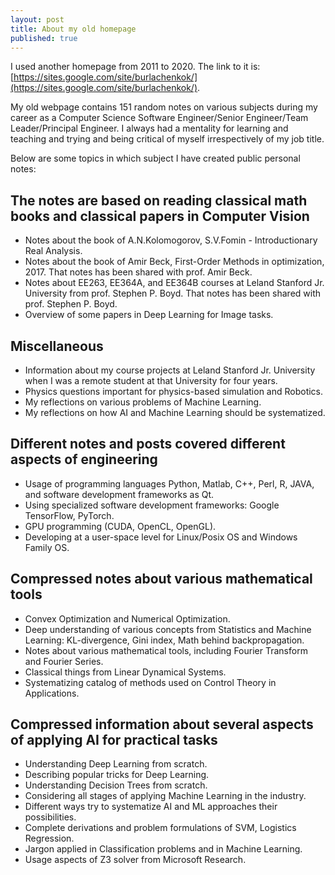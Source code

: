 ```yaml
---
layout: post
title: About my old homepage
published: true
---
```


I used another homepage from 2011 to 2020. The link to it is: [https://sites.google.com/site/burlachenkok/](https://sites.google.com/site/burlachenkok/).

My old webpage contains 151 random notes on various subjects during my career as a Computer Science Software Engineer/Senior Engineer/Team Leader/Principal Engineer. I always had a mentality for learning and teaching and trying and being critical of myself irrespectively of my job title.

Below are some topics in which subject I have created public personal notes:

## The notes are based on reading classical math books and classical papers in Computer Vision

* Notes about the book of A.N.Kolomogorov, S.V.Fomin - Introductionary Real Analysis.
* Notes about the book of Amir Beck, First-Order Methods in optimization, 2017. That notes has been shared with prof. Amir Beck.
* Notes about EE263, EE364A, and EE364B courses at Leland Stanford Jr. University from prof. Stephen P. Boyd. That notes has been shared with prof. Stephen P. Boyd.
* Overview of some papers in Deep Learning for Image tasks.


## Miscellaneous

* Information about my course projects at Leland Stanford Jr. University when I was a remote student at that University for four years.
* Physics questions important for physics-based simulation and Robotics.
* My reflections on various problems of Machine Learning.
* My reflections on how AI and Machine Learning should be systematized.


## Different notes and posts covered different aspects of engineering

* Usage of programming languages Python, Matlab, C++, Perl, R, JAVA, and software development frameworks as Qt.
* Using specialized software development frameworks: Google TensorFlow, PyTorch.
* GPU programming (CUDA, OpenCL, OpenGL).
* Developing at a user-space level for Linux/Posix OS and Windows Family OS.

## Compressed notes about various mathematical tools

* Convex Optimization and Numerical Optimization.
* Deep understanding of various concepts from Statistics and Machine Learning: KL-divergence, Gini index, Math behind backpropagation.
* Notes about various mathematical tools, including Fourier Transform and Fourier Series.
* Classical things from Linear Dynamical Systems.
* Systematizing catalog of methods used on Control Theory in Applications.

## Compressed information about several aspects of applying AI for practical tasks

* Understanding Deep Learning from scratch.
* Describing popular tricks for Deep Learning.
* Understanding Decision Trees from scratch.
* Considering all stages of applying Machine Learning in the industry.
* Different ways try to systematize AI and ML approaches their possibilities.
* Complete derivations and problem formulations of SVM, Logistics Regression.
* Jargon applied in Classification problems and in Machine Learning.
* Usage aspects of Z3 solver from Microsoft Research.
